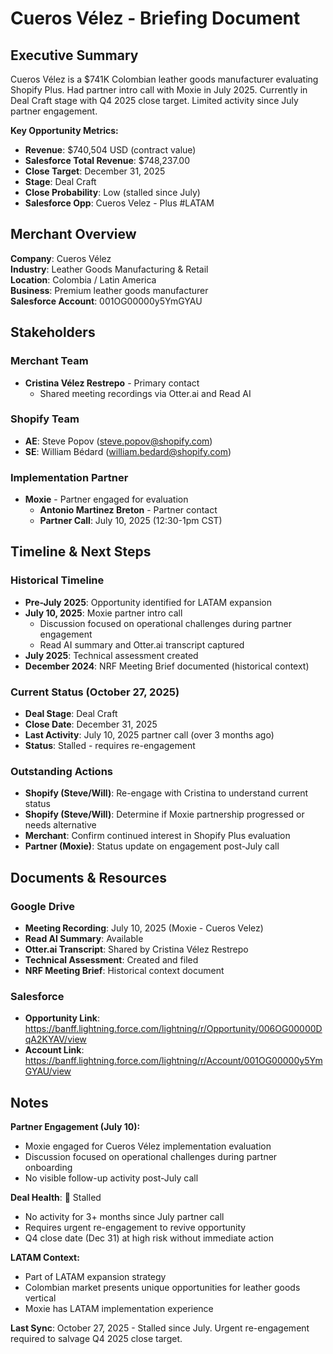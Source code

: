# Cueros Vélez - Briefing Document

## Executive Summary

Cueros Vélez is a $741K Colombian leather goods manufacturer evaluating Shopify Plus. Had partner intro call with Moxie in July 2025. Currently in Deal Craft stage with Q4 2025 close target. Limited activity since July partner engagement.

**Key Opportunity Metrics:**
- **Revenue**: $740,504 USD (contract value)
- **Salesforce Total Revenue**: $748,237.00
- **Close Target**: December 31, 2025
- **Stage**: Deal Craft
- **Close Probability**: Low (stalled since July)
- **Salesforce Opp**: Cueros Velez - Plus #LATAM

## Merchant Overview

**Company**: Cueros Vélez  
**Industry**: Leather Goods Manufacturing & Retail  
**Location**: Colombia / Latin America  
**Business**: Premium leather goods manufacturer  
**Salesforce Account**: 001OG00000y5YmGYAU

## Stakeholders

### Merchant Team
- **Cristina Vélez Restrepo** - Primary contact
  - Shared meeting recordings via Otter.ai and Read AI

### Shopify Team
- **AE**: Steve Popov (steve.popov@shopify.com)
- **SE**: William Bédard (william.bedard@shopify.com)

### Implementation Partner
- **Moxie** - Partner engaged for evaluation
  - **Antonio Martinez Breton** - Partner contact
  - **Partner Call**: July 10, 2025 (12:30-1pm CST)

## Timeline & Next Steps

### Historical Timeline
- **Pre-July 2025**: Opportunity identified for LATAM expansion
- **July 10, 2025**: Moxie partner intro call
  - Discussion focused on operational challenges during partner engagement
  - Read AI summary and Otter.ai transcript captured
- **July 2025**: Technical assessment created
- **December 2024**: NRF Meeting Brief documented (historical context)

### Current Status (October 27, 2025)
- **Deal Stage**: Deal Craft
- **Close Date**: December 31, 2025
- **Last Activity**: July 10, 2025 partner call (over 3 months ago)
- **Status**: Stalled - requires re-engagement

### Outstanding Actions
- **Shopify (Steve/Will)**: Re-engage with Cristina to understand current status
- **Shopify (Steve/Will)**: Determine if Moxie partnership progressed or needs alternative
- **Merchant**: Confirm continued interest in Shopify Plus evaluation
- **Partner (Moxie)**: Status update on engagement post-July call

## Documents & Resources

### Google Drive
- **Meeting Recording**: July 10, 2025 (Moxie - Cueros Velez)
- **Read AI Summary**: Available
- **Otter.ai Transcript**: Shared by Cristina Vélez Restrepo
- **Technical Assessment**: Created and filed
- **NRF Meeting Brief**: Historical context document

### Salesforce
- **Opportunity Link**: https://banff.lightning.force.com/lightning/r/Opportunity/006OG00000DqA2KYAV/view
- **Account Link**: https://banff.lightning.force.com/lightning/r/Account/001OG00000y5YmGYAU/view

## Notes

**Partner Engagement (July 10):**
- Moxie engaged for Cueros Vélez implementation evaluation
- Discussion focused on operational challenges during partner onboarding
- No visible follow-up activity post-July call

**Deal Health**: 🔴 Stalled
- No activity for 3+ months since July partner call
- Requires urgent re-engagement to revive opportunity
- Q4 close date (Dec 31) at high risk without immediate action

**LATAM Context:**
- Part of LATAM expansion strategy
- Colombian market presents unique opportunities for leather goods vertical
- Moxie has LATAM implementation experience

**Last Sync**: October 27, 2025 - Stalled since July. Urgent re-engagement required to salvage Q4 2025 close target.




